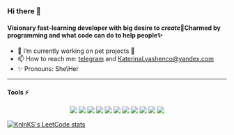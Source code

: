 ### Hi there 👋

#### Visionary fast-learning developer with big desire to *create*💫Charmed by programming and what code can do to help people✨

- 🌱 I’m currently working on pet projects 🐸
- 📫 How to reach me: [telegram](https://t.me/smitona) and KaterinaLyashenco@yandex.com
- ✨ Pronouns: She\Her

---
#### Tools ⚡
<div align="center">

  <img src="https://img.shields.io/badge/Python-black?style=for-the-badge&logo=Python&logoColor=DodgerBlue"/> <img src="https://img.shields.io/badge/Django-black?style=for-the-badge&logo=Django&logoColor=darkturquoise"/> <img src="https://img.shields.io/badge/Docker-black?style=for-the-badge&logo=Docker&logoColor=dodgerblue"/> <img src="https://img.shields.io/badge/Html5-black?style=for-the-badge&logo=Html5&logoColor=Peru"/> <img src="https://img.shields.io/badge/Postman-black?style=for-the-badge&logo=Postman&logoColor=Tomato"/>
  <img src="https://img.shields.io/badge/SQlite-black?style=for-the-badge&logo=SQlite&logoColor=cornflowerBlue"/> <img src="https://img.shields.io/badge/postgresql-black?style=for-the-badge&logo=postgresql&logoColor=Cyan"/>
  <img src="https://img.shields.io/badge/Celery-black?style=for-the-badge&logo=Celery&logoColor=darkturquoise"/> <img src="https://img.shields.io/badge/redis-black?style=for-the-badge&logo=redis&logoColor=white/"> <img src="https://img.shields.io/badge/FastAPI-black?style=for-the-badge&logo=FastAPI&logoColor=SpringGreen"/> <img src="https://img.shields.io/badge/MongoDB-black?style=for-the-badge&logo=MongoDB&logoColor=SpringGreen"/> 

</div>

[![KnlnKS's LeetCode stats](https://leetcode-stats-six.vercel.app/?username=Smitona&theme=dark)](https://github.com/KnlnKS/leetcode-stats)
